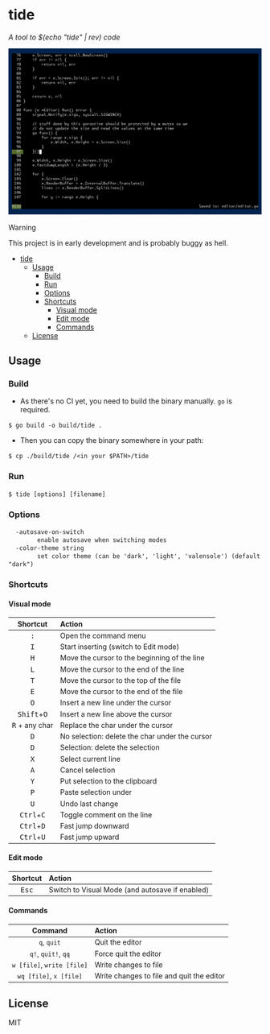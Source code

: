 # tide

*A tool to $(echo "tide" | rev) code*

<p align="center">
  <img src="https://github.com/eze-kiel/tide/blob/main/docs/screenshot.png?raw=true" />
</p>

> [!WARNING]
> This project is in early development and is probably buggy as hell.

- [tide](#tide)
  - [Usage](#usage)
    - [Build](#build)
    - [Run](#run)
    - [Options](#options)
    - [Shortcuts](#shortcuts)
      - [Visual mode](#visual-mode)
      - [Edit mode](#edit-mode)
      - [Commands](#commands)
  - [License](#license)

## Usage

### Build

- As there's no CI yet, you need to build the binary manually. `go` is required.

```
$ go build -o build/tide .
```

- Then you can copy the binary somewhere in your path:

```
$ cp ./build/tide /<in your $PATH>/tide
```

### Run

```
$ tide [options] [filename]
```

### Options

```
  -autosave-on-switch
    	enable autosave when switching modes
  -color-theme string
    	set color theme (can be 'dark', 'light', 'valensole') (default "dark")
```

### Shortcuts

#### Visual mode

|           Shortcut            | Action                                         |
| :---------------------------: | :--------------------------------------------- |
|         <kbd>:</kbd>          | Open the command menu                          |
|         <kbd>I</kbd>          | Start inserting (switch to Edit mode)          |
|         <kbd>H</kbd>          | Move the cursor to the beginning of the line   |
|         <kbd>L</kbd>          | Move the cursor to the end of the line         |
|         <kbd>T</kbd>          | Move the cursor to the top of the file         |
|         <kbd>E</kbd>          | Move the cursor to the end of the file         |
|         <kbd>O</kbd>          | Insert a new line under the cursor             |
| <kbd>Shift</kbd>+<kbd>O</kbd> | Insert a new line above the cursor             |
|    <kbd>R</kbd> + any char    | Replace the char under the cursor              |
|         <kbd>D</kbd>          | No selection: delete the char under the cursor |
|         <kbd>D</kbd>          | Selection: delete the selection                |
|         <kbd>X</kbd>          | Select current line                            |
|         <kbd>A</kbd>          | Cancel selection                               |
|         <kbd>Y</kbd>          | Put selection to the clipboard                 |
|         <kbd>P</kbd>          | Paste selection under                          |
|         <kbd>U</kbd>          | Undo last change                               |
| <kbd>Ctrl</kbd>+<kbd>C</kbd>  | Toggle comment on the line                     |
| <kbd>Ctrl</kbd>+<kbd>D</kbd>  | Fast jump downward                             |
| <kbd>Ctrl</kbd>+<kbd>U</kbd>  | Fast jump upward                               |

#### Edit mode

|    Shortcut    | Action                                          |
| :------------: | :---------------------------------------------- |
| <kbd>Esc</kbd> | Switch to Visual Mode (and autosave if enabled) |

#### Commands

|          Command           | Action                                    |
| :------------------------: | :---------------------------------------- |
|        `q`, `quit`         | Quit the editor                           |
|    `q!`, `quit!`, `qq`     | Force quit the editor                     |
| `w [file]`, `write [file]` | Write changes to file                     |
|  `wq [file]`, `x [file]`   | Write changes to file and quit the editor |

## License

MIT